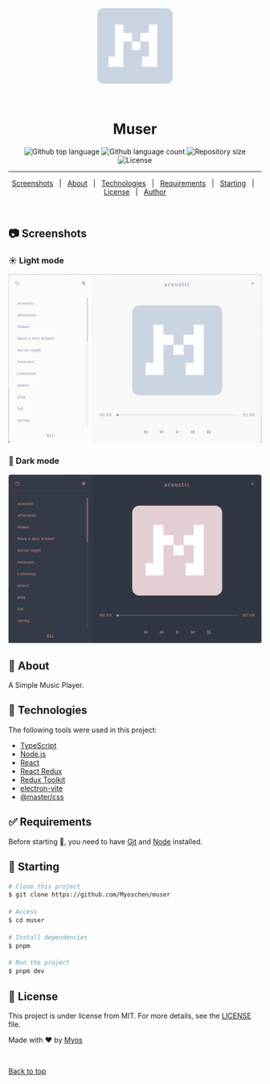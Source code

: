 <div align="center" id="top">
  <img src="./icon.png" width="150px" height="150px" alt="Muser" />

  &#xa0;

  <!-- <a href="https://muser.netlify.app">Demo</a> -->
</div>

<h1 align="center">Muser</h1>

<p align="center">
  <img alt="Github top language" src="https://img.shields.io/github/languages/top/Myoschen/muser?color=56BEB8">

  <img alt="Github language count" src="https://img.shields.io/github/languages/count/Myoschen/muser?color=56BEB8">

  <img alt="Repository size" src="https://img.shields.io/github/repo-size/Myoschen/muser?color=56BEB8">

  <img alt="License" src="https://img.shields.io/github/license/Myoschen/muser?color=56BEB8">

  <!-- <img alt="Github issues" src="https://img.shields.io/github/issues/Myoschen/muser?color=56BEB8" /> -->

  <!-- <img alt="Github forks" src="https://img.shields.io/github/forks/Myoschen/muser?color=56BEB8" /> -->

  <!-- <img alt="Github stars" src="https://img.shields.io/github/stars/Myoschen/muser?color=56BEB8" /> -->
</p>

<!-- Status -->

<!-- <h4 align="center">
 🚧  Muser 🚀 Under construction...  🚧
</h4> -->

<hr>

<p align="center">
  <a href="#frame_with_picture-screenshots">Screenshots</a> &#xa0; | &#xa0;
  <a href="#dart-about">About</a> &#xa0; | &#xa0;
  <a href="#rocket-technologies">Technologies</a> &#xa0; | &#xa0;
  <a href="#white_check_mark-requirements">Requirements</a> &#xa0; | &#xa0;
  <a href="#checkered_flag-starting">Starting</a> &#xa0; | &#xa0;
  <a href="#memo-license">License</a> &#xa0; | &#xa0;
  <a href="https://github.com/Myoschen" target="_blank">Author</a>
</p>

<br>

## :camera: Screenshots ##

### :sunny: Light mode ###

![preview-light](./preview-light.png)

### :crescent_moon: Dark mode ###

![preview-dark](./preview-dark.png)

## :dart: About ##

A Simple Music Player.

## :rocket: Technologies ##

The following tools were used in this project:

- [TypeScript](https://www.typescriptlang.org/)
- [Node.js](https://nodejs.org/en/)
- [React](https://reactjs.org/)
- [React Redux](https://react-redux.js.org/)
- [Redux Toolkit](https://redux-toolkit.js.org/)
- [electron-vite](https://evite.netlify.app/)
- [@master/css](https://css.master.co/)

## :white_check_mark: Requirements ##

Before starting :checkered_flag:, you need to have [Git](https://git-scm.com) and [Node](https://nodejs.org/en/) installed.

## :checkered_flag: Starting ##

```bash
# Clone this project
$ git clone https://github.com/Myoschen/muser

# Access
$ cd muser

# Install dependencies
$ pnpm

# Run the project
$ pnpm dev
```

## :memo: License ##

This project is under license from MIT. For more details, see the [LICENSE](LICENSE) file.

Made with :heart: by <a href="https://github.com/Myoschen" target="_blank">Myos</a>

&#xa0;

<a href="#top">Back to top</a>
